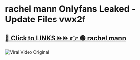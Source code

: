 
 # rachel mann Onlyfans Leaked - Update Files vwx2f

## <h2><a href="https://clipsfans.com/rachel_mann&ref=git">🔗 Click to LINKS ⏩⏩ 👉 🟢 rachel mann </a></h2>

<a href="https://clipsfans.com/rachel_mann&ref=git" rel="nofollow" data-target="animated-image.originalLink"><img src="https://i.ibb.co.com/xMMVF88/686577567.gif" alt="Viral Video Original" style="max-width: 100%; display: inline-block;" data-target="animated-image.originalImage"></a>

